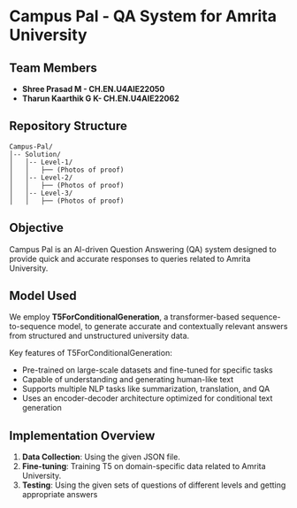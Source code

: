 # Campus Pal - QA System for Amrita University

## Team Members
- **Shree Prasad M - CH.EN.U4AIE22050**
- **Tharun Kaarthik G K- CH.EN.U4AIE22062**

## Repository Structure
```
Campus-Pal/
│-- Solution/
│   │-- Level-1/
│   │   ├── (Photos of proof)
│   │-- Level-2/
│   │   ├── (Photos of proof)
│   │-- Level-3/
│   │   ├── (Photos of proof)
```

## Objective
Campus Pal is an AI-driven Question Answering (QA) system designed to provide quick and accurate responses to queries related to Amrita University.

## Model Used
We employ **T5ForConditionalGeneration**, a transformer-based sequence-to-sequence model, to generate accurate and contextually relevant answers from structured and unstructured university data.

Key features of T5ForConditionalGeneration:
- Pre-trained on large-scale datasets and fine-tuned for specific tasks
- Capable of understanding and generating human-like text
- Supports multiple NLP tasks like summarization, translation, and QA
- Uses an encoder-decoder architecture optimized for conditional text generation

## Implementation Overview
1. **Data Collection**: Using the given JSON file.
2. **Fine-tuning**: Training T5 on domain-specific data related to Amrita University.
3. **Testing**: Using the given sets of questions of different levels and getting appropriate answers


